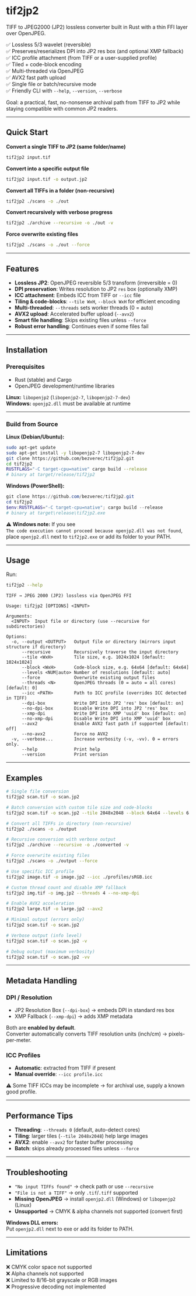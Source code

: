 # tif2jp2

TIFF to JPEG2000 (JP2) lossless converter built in Rust with a thin FFI layer over OpenJPEG.

✅ Lossless 5/3 wavelet (reversible)  
✅ Preserves/reserializes DPI into JP2 res box (and optional XMP fallback)  
✅ ICC profile attachment (from TIFF or a user-supplied profile)  
✅ Tiled + code-block encoding  
✅ Multi-threaded via OpenJPEG  
✅ AVX2 fast path upload  
✅ Single file or batch/recursive mode  
✅ Friendly CLI with `--help`, `--version`, `--verbose`  

Goal: a practical, fast, no-nonsense archival path from TIFF to JP2 while staying compatible with common JP2 readers.

---

## Quick Start

**Convert a single TIFF to JP2 (same folder/name)**

```bash
tif2jp2 input.tif
```

**Convert into a specific output file**

```bash
tif2jp2 input.tif -o output.jp2
```

**Convert all TIFFs in a folder (non-recursive)**

```bash
tif2jp2 ./scans -o ./out
```

**Convert recursively with verbose progress**

```bash
tif2jp2 ./archive --recursive -o ./out -v
```

**Force overwrite existing files**

```bash
tif2jp2 ./scans -o ./out --force
```

---

## Features

- **Lossless JP2**: OpenJPEG reversible 5/3 transform (irreversible = 0)  
- **DPI preservation**: Writes resolution to JP2 `res` box (optionally XMP)  
- **ICC attachment**: Embeds ICC from TIFF or `--icc` file  
- **Tiling & code-blocks**: `--tile WxH`, `--block WxH` for efficient encoding  
- **Multi-threaded**: `--threads` sets worker threads (0 = auto)  
- **AVX2 upload**: Accelerated buffer upload (`--avx2`)  
- **Smart file handling**: Skips existing files unless `--force`  
- **Robust error handling**: Continues even if some files fail  

---

## Installation

### Prerequisites
- Rust (stable) and Cargo  
- OpenJPEG development/runtime libraries  

**Linux:** `libopenjp2` (`libopenjp2-7`, `libopenjp2-7-dev`)  
**Windows:** `openjp2.dll` must be available at runtime  

---

### Build from Source

**Linux (Debian/Ubuntu):**

```bash
sudo apt-get update
sudo apt-get install -y libopenjp2-7 libopenjp2-7-dev
git clone https://github.com/bezverec/tif2jp2.git
cd tif2jp2
RUSTFLAGS="-C target-cpu=native" cargo build --release
# binary at target/release/tif2jp2
```

**Windows (PowerShell):**

```powershell
git clone https://github.com/bezverec/tif2jp2.git
cd tif2jp2
$env:RUSTFLAGS="-C target-cpu=native"; cargo build --release
# binary at target\release\tif2jp2.exe
```

⚠️ **Windows note:** If you see  
`The code execution cannot proceed because openjp2.dll was not found`,  
place `openjp2.dll` next to `tif2jp2.exe` or add its folder to your PATH.

---

## Usage

Run:

```bash
tif2jp2 --help
```

```
TIFF → JPEG 2000 (JP2) lossless via OpenJPEG FFI

Usage: tif2jp2 [OPTIONS] <INPUT>

Arguments:
  <INPUT>  Input file or directory (use --recursive for subdirectories)

Options:
  -o, --output <OUTPUT>   Output file or directory (mirrors input structure if directory)
      --recursive         Recursively traverse the input directory
      --tile <WxH>        Tile size, e.g. 1024x1024 [default: 1024x1024]
      --block <WxH>       Code-block size, e.g. 64x64 [default: 64x64]
      --levels <NUM|auto> Number of resolutions [default: auto]
      --force             Overwrite existing output files
      --threads <N>       OpenJPEG threads (0 = auto = all cores) [default: 0]
      --icc <PATH>        Path to ICC profile (overrides ICC detected in TIFF)
      --dpi-box           Write DPI into JP2 'res' box [default: on]
      --no-dpi-box        Disable Write DPI into JP2 'res' box
      --xmp-dpi           Write DPI into XMP 'uuid' box [default: on]
      --no-xmp-dpi        Disable Write DPI into XMP 'uuid' box
      --avx2              Enable AVX2 fast path if supported [default: off]
      --no-avx2           Force no AVX2
  -v, --verbose...        Increase verbosity (-v, -vv). 0 = errors only.
      --help              Print help
      --version           Print version
```

---

## Examples

```bash
# Single file conversion
tif2jp2 scan.tif -o scan.jp2

# Batch conversion with custom tile size and code-blocks
tif2jp2 scan.tif -o scan.jp2 --tile 2048x2048 --block 64x64 --levels 6

# Convert all TIFFs in directory (non-recursive)
tif2jp2 ./scans -o ./output

# Recursive conversion with verbose output
tif2jp2 ./archive --recursive -o ./converted -v

# Force overwrite existing files
tif2jp2 ./scans -o ./output --force

# Use specific ICC profile
tif2jp2 image.tif -o image.jp2 --icc ./profiles/sRGB.icc

# Custom thread count and disable XMP fallback
tif2jp2 img.tif -o img.jp2 --threads 4 --no-xmp-dpi

# Enable AVX2 acceleration
tif2jp2 large.tif -o large.jp2 --avx2

# Minimal output (errors only)
tif2jp2 scan.tif -o scan.jp2

# Verbose output (info level)
tif2jp2 scan.tif -o scan.jp2 -v

# Debug output (maximum verbosity)
tif2jp2 scan.tif -o scan.jp2 -vv
```

---

## Metadata Handling

### DPI / Resolution
- JP2 Resolution Box (`--dpi-box`) → embeds DPI in standard res box  
- XMP Fallback (`--xmp-dpi`) → adds XMP metadata  

Both are **enabled by default**.  
Converter automatically converts TIFF resolution units (inch/cm) → pixels-per-meter.

### ICC Profiles
- **Automatic**: extracted from TIFF if present  
- **Manual override**: `--icc profile.icc`  

⚠️ Some TIFF ICCs may be incomplete → for archival use, supply a known good profile.

---

## Performance Tips
- **Threading**: `--threads 0` (default, auto-detect cores)  
- **Tiling**: larger tiles (`--tile 2048x2048`) help large images  
- **AVX2**: enable `--avx2` for faster buffer processing  
- **Batch**: skips already processed files unless `--force`  

---

## Troubleshooting

- `"No input TIFFs found"` → check path or use `--recursive`  
- `"File is not a TIFF"` → only `.tif`/`.tiff` supported  
- **Missing OpenJPEG** → install `openjp2.dll` (Windows) or `libopenjp2` (Linux)  
- **Unsupported** → CMYK & alpha channels not supported (convert first)  

**Windows DLL errors:**  
Put `openjp2.dll` next to exe or add its folder to PATH.

---

## Limitations
❌ CMYK color space not supported  
❌ Alpha channels not supported  
❌ Limited to 8/16-bit grayscale or RGB images  
❌ Progressive decoding not implemented  
